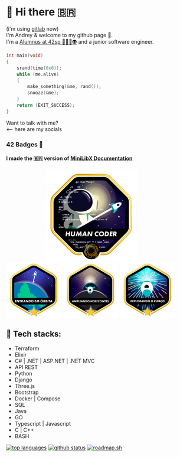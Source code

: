 <h1>👋 Hi there 🇧🇷</h1>

(i'm using [gitlab](https://gitlab.com/andreyvdl) now)  
I'm Andrey & welcome to my github page 🙂.
<br>
I'm a [Alumnus at 42sp 👨‍🚀🚀👽](https://profile.intra.42.fr/users/adantas-) and a junior software engineer.
<br>

```c
int main(void)
{
    srand(time(0x0));
    while (me.alive)
    {
        make_something(&me, rand());
        snooze(&me);
    }
    return (EXIT_SUCCESS);
}
```

Want to talk with me?  
<-- here are my socials

[comment]: <> (My evolution on the 42 CV)

### 42 Badges 🏅

#### I made the 🇧🇷 version of [MiniLibX Documentation](https://github.com/andreyvdl/MiniLibX_my_docs)

&#xA0;&#xA0;&#xA0;&#xA0;&#xA0;&#xA0;&#xA0;&#xA0;&#xA0;&#xA0;&#xA0;&#xA0;&#xA0;&#xA0;&#xA0;&#xA0;&#xA0;&#xA0;&#xA0;&#xA0;&#xA0;&#xA0;&#xA0;&#xA0;&#xA0;&#xA0;&#xA0;[![there’s a difference between knowing the path and walking the path.](./images/common_coree.png)](https://github.com/andreyvdl)   
[![MISSION CLAER](./images/phase_onem.png)](https://github.com/andreyvdl/42SP-Phase1)
[![CONGRATULATIONS](./images/phase_twom.png)](https://github.com/andreyvdl/42SP-Phase2)
[![${user} LVL ${level_curr} HP:${hp_curr}/${hp_max} SP:${sp_curr}/${sp_max}](./images/phase_threem.png)](https://github.com/andreyvdl/42SP-Phase3)

## 🔰 Tech stacks:

- Terraform
- Elixir
- C# | .NET | ASP.NET | .NET MVC
- API REST
- Python
- Django
- Three.js
- Bootstrap
- Docker | Compose
- SQL
- Java
- GO
- Typescript | Javascript
- C | C++
- BASH

[![top languages](https://github-readme-stats.vercel.app/api/top-langs/?username=andreyvdl&langs_count=32&theme=gotham&layout=compact)](https://github.com/andreyvdl)
[![github status](https://github-readme-stats.vercel.app/api?username=andreyvdl&show_icons=true&theme=gotham&rank_icon=percentile&show=prs_merged_percentage,prs_merged,reviews&include_all_commits=true)](https://github.com/andreyvdl)
[![roadmap.sh](https://roadmap.sh/card/tall/656a5a855145316d25a42db7?variant=dark&roadmaps=git-github%2Cjavascript%2Cgolang%2Cpython)](https://roadmap.sh)
